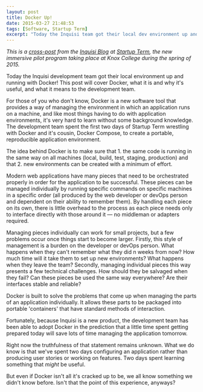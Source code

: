 ```yaml
---
layout: post
title: Docker Up!
date: 2015-03-27 21:48:53
tags: [Software, Startup Term]
excerpt: "Today the Inquisi team got their local dev environment up and running with Docker! This post will cover Docker, what it is and why it's useful, and what it means to our work."
---
```

*This is a [cross-post](https://sites.google.com/a/knox.edu/startup-term/team-blogs/inquisi-blog/dockerup) from the [Inquisi Blog](https://sites.google.com/a/knox.edu/startup-term/team-blogs/inquisi-blog) at [Startup Term](/tags/Startup-Term), the new immersive pilot program taking place at Knox College during the spring of 2015.*


Today the Inquisi development team got their local environment up and running with Docker!
This post will cover Docker, what it is and why it's useful, and what it means to the development team.

For those of you who don't know, Docker is a new software tool that provides a way of managing the environment in which an application runs on a machine, and like most things having to do with application environments, it's very hard to learn without some background knowledge. The development team spent the first two days of Startup Term wrestling with Docker and it's cousin, Docker Compose, to create a portable, reproducible application environment.

The idea behind Docker is to make sure that 1. the same code is running in the same way on all machines (local, build, test, staging, production) and that 2. new environments can be created with a minimum of effort.

Modern web applications have many pieces that need to be orchestrated properly in order for the application to be successful. These pieces can be managed individually by running specific commands on specific machines in a specific order (all produced by the web developer or devOps person and dependent on their ability to remember them). By handling each piece on its own, there is little overhead to the process as each piece needs only to interface directly with those around it — no middleman or adapters required.

Managing pieces individually can work for small projects, but a few problems occur once things start to become larger. Firstly, this style of management is a burden on the developer or devOps person. What happens when they can't remember what they did n weeks from now? How much time will it take them to set up new environments? What happens when they leave the team? Secondly, managing individual pieces this way presents a few technical challenges. How should they be salvaged when they fail? Can these pieces be used the same way everywhere? Are their interfaces stable and reliable?

Docker is built to solve the problems that come up when managing the parts of an application individually. It allows these parts to be packaged into portable 'containers' that have standard methods of interaction.

Fortunately, because Inquisi is a new product, the development team has been able to adopt Docker in the prediction that a little time spent getting prepared today will save lots of time managing the application tomorrow. 

Right now the truthfulness of that statement remains unknown. What we do know is that we've spent two days configuring an application rather than producing user stories or working on features. Two days spent learning something that *might* be useful.

But even if Docker isn't all it's cracked up to be, we all know something we didn't know before. Isn't that the point of this experience, anyways?